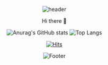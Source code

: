 
<div align=center>
  
![header](https://capsule-render.vercel.app/api?type=venom&height=200&text=Hello%World!)



Hi there 👋


<!--
Here are some ideas to get you started:

- 🔭 I’m currently working on ...
- 🌱 I’m currently learning ...
- 👯 I’m looking to collaborate on ...
- 🤔 I’m looking for help with ...
- 💬 Ask me about ...
- 📫 How to reach me: ...
- 😄 Pronouns: ...
- ⚡ Fun fact: ...
-->

  
![Anurag's GitHub stats](https://github-readme-stats.vercel.app/api?username=bocastle&rank_icon=github&theme=material-palenight)
![Top Langs](https://github-readme-stats.vercel.app/api/top-langs/?username=bocastle&layout=compact)





[![Hits](https://hits.seeyoufarm.com/api/count/incr/badge.svg?url=https%3A%2F%2Fgithub.com%2Fbocastle&count_bg=%2379C83D&title_bg=%23555555&icon=&icon_color=%23E7E7E7&title=hits&edge_flat=false)](https://hits.seeyoufarm.com)

  
![Footer](https://capsule-render.vercel.app/api?type=waving&height=200&text=🏄‍♂️&fontAlign=80&fontAlignY=40&color=gradient)

</div>

